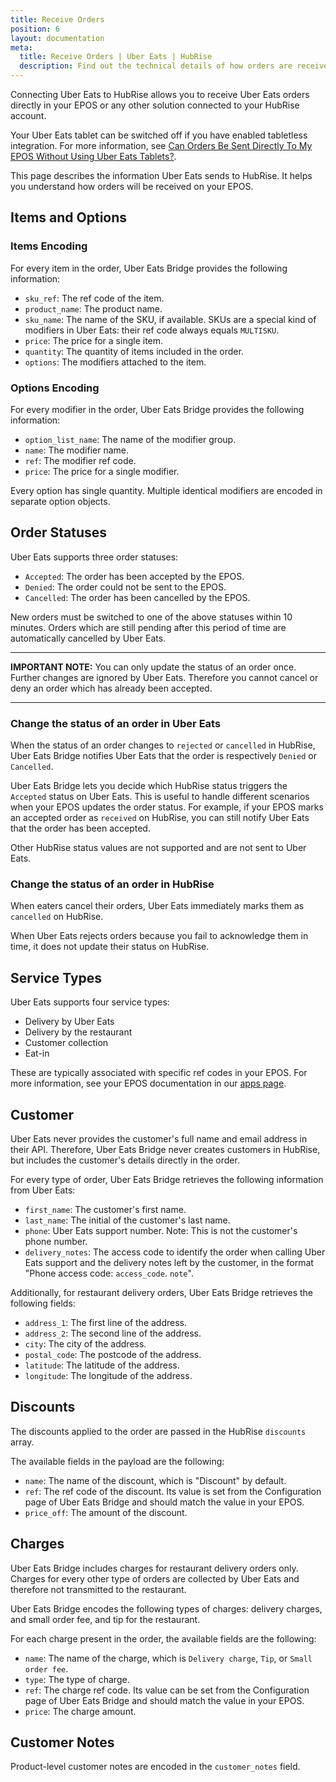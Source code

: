 ```yaml
---
title: Receive Orders
position: 6
layout: documentation
meta:
  title: Receive Orders | Uber Eats | HubRise
  description: Find out the technical details of how orders are received from Uber Eats into HubRise, which fields are passed and which are not.
---
```


Connecting Uber Eats to HubRise allows you to receive Uber Eats orders directly in your EPOS or any other solution connected to your HubRise account.

Your Uber Eats tablet can be switched off if you have enabled tabletless integration. For more information, see [Can Orders Be Sent Directly To My EPOS Without Using Uber Eats Tablets?](/apps/uber-eats/faqs/send-orders-to-epos-without-tablet).

This page describes the information Uber Eats sends to HubRise. It helps you understand how orders will be received on your EPOS.

## Items and Options

### Items Encoding

For every item in the order, Uber Eats Bridge provides the following information:

- `sku_ref`: The ref code of the item.
- `product_name`: The product name.
- `sku_name`: The name of the SKU, if available. SKUs are a special kind of modifiers in Uber Eats: their ref code always equals `MULTISKU`.
- `price`: The price for a single item.
- `quantity`: The quantity of items included in the order.
- `options`: The modifiers attached to the item.

### Options Encoding

For every modifier in the order, Uber Eats Bridge provides the following information:

- `option_list_name`: The name of the modifier group.
- `name`: The modifier name.
- `ref`: The modifier ref code.
- `price`: The price for a single modifier.

Every option has single quantity. Multiple identical modifiers are encoded in separate option objects.

## Order Statuses

Uber Eats supports three order statuses:

- `Accepted`: The order has been accepted by the EPOS.
- `Denied`: The order could not be sent to the EPOS.
- `Cancelled`: The order has been cancelled by the EPOS.

New orders must be switched to one of the above statuses within 10 minutes. Orders which are still pending after this period of time are automatically cancelled by Uber Eats.

---

**IMPORTANT NOTE:** You can only update the status of an order once. Further changes are ignored by Uber Eats. Therefore you cannot cancel or deny an order which has already been accepted.

---

### Change the status of an order in Uber Eats

When the status of an order changes to `rejected` or `cancelled` in HubRise, Uber Eats Bridge notifies Uber Eats that the order is respectively `Denied` or `Cancelled`.

Uber Eats Bridge lets you decide which HubRise status triggers the `Accepted` status on Uber Eats. This is useful to handle different scenarios when your EPOS updates the order status. For example, if your EPOS marks an accepted order as `received` on HubRise, you can still notify Uber Eats that the order has been accepted.

Other HubRise status values are not supported and are not sent to Uber Eats.

### Change the status of an order in HubRise

When eaters cancel their orders, Uber Eats immediately marks them as `cancelled` on HubRise.

When Uber Eats rejects orders because you fail to acknowledge them in time, it does not update their status on HubRise.

## Service Types

Uber Eats supports four service types:

- Delivery by Uber Eats
- Delivery by the restaurant
- Customer collection
- Eat-in

These are typically associated with specific ref codes in your EPOS. For more information, see your EPOS documentation in our [apps page](/apps).

## Customer

Uber Eats never provides the customer's full name and email address in their API. Therefore, Uber Eats Bridge never creates customers in HubRise, but includes the customer's details directly in the order.

For every type of order, Uber Eats Bridge retrieves the following information from Uber Eats:

- `first_name`: The customer's first name.
- `last_name`: The initial of the customer's last name.
- `phone`: Uber Eats support number. Note: This is not the customer's phone number.
- `delivery_notes`: The access code to identify the order when calling Uber Eats support and the delivery notes left by the customer, in the format "Phone access code: `access_code`. `note`".

Additionally, for restaurant delivery orders, Uber Eats Bridge retrieves the following fields:

- `address_1`: The first line of the address.
- `address_2`: The second line of the address.
- `city`: The city of the address.
- `postal_code`: The postcode of the address.
- `latitude`: The latitude of the address.
- `longitude`: The longitude of the address.

## Discounts

The discounts applied to the order are passed in the HubRise `discounts` array.

The available fields in the payload are the following:

- `name`: The name of the discount, which is "Discount" by default.
- `ref`: The ref code of the discount. Its value is set from the Configuration page of Uber Eats Bridge and should match the value in your EPOS.
- `price_off`: The amount of the discount.

## Charges

Uber Eats Bridge includes charges for restaurant delivery orders only. Charges for every other type of orders are collected by Uber Eats and therefore not transmitted to the restaurant.

Uber Eats Bridge encodes the following types of charges: delivery charges, and small order fee, and tip for the restaurant.

For each charge present in the order, the available fields are the following:

- `name`: The name of the charge, which is `Delivery charge`, `Tip`, or `Small order fee`.
- `type`: The type of charge.
- `ref`: The charge ref code. Its value can be set from the Configuration page of Uber Eats Bridge and should match the value in your EPOS.
- `price`: The charge amount.

## Customer Notes

Product-level customer notes are encoded in the `customer_notes` field.
